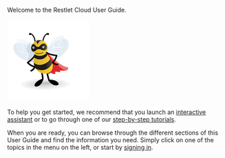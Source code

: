 
Welcome to the Restlet Cloud User Guide.

![Sign in](images/apispark_sparky_standing.png "Sign in")

To help you get started, we recommend that you launch an [interactive assistant](/documentation/cloud/documentation/cloud/guide/get-started/interactive-assistants "interactive assistant") or to go through one of our [step-by-step tutorials](/documentation/cloud/tutorials/create-web-api "step-by-step tutorials").

When you are ready, you can browse through the different sections of this User Guide and find the information you need. Simply click on one of the topics in the menu on the left, or start by <a href="https://cloud.restlet.com/signup" target="_blank">signing in</a>.
